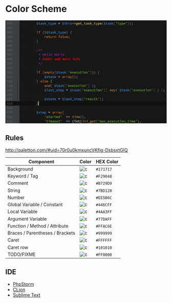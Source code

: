 Color Scheme
===

![Screenshot](phpstorm/screenshot.png)

## Rules

http://paletton.com/#uid=70r0u0kmxuncVKfig-DsbsxtGlQ

Component | Color | HEX Color
---|---|---
Background | ![c](http://placehold.it/50x14/171717.png&text=%20) | `#171717`
Keyword / Tag | ![c](http://placehold.it/50x14/F29048.png&text=%20) | `#F29048`
Comment | ![c](http://placehold.it/50x14/B729D9.png&text=%20) | `#B729D9`
String | ![c](http://placehold.it/50x14/7BD128.png&text=%20) | `#7BD128`
Number | ![c](http://placehold.it/50x14/EE5B6C.png&text=%20) | `#EE5B6C`
Global Variable / Constant | ![c](http://placehold.it/50x14/446CFF.png&text=%20) | `#446CFF`
Local Variable | ![c](http://placehold.it/50x14/4AA3FF.png&text=%20) | `#4AA3FF`
Argument Variable | ![c](http://placehold.it/50x14/77DAFF.png&text=%20) | `#77DAFF`
Function / Method / Attribute | ![c](http://placehold.it/50x14/FFAC6E.png&text=%20) | `#FFAC6E`
Braces / Parentheses / Brackets | ![c](http://placehold.it/50x14/999999.png&text=%20) | `#999999`
Caret | ![c](http://placehold.it/50x14/FFFFFF.png&text=%20) | `#FFFFFF`
Caret row | ![c](http://placehold.it/50x14/101010.png&text=%20) | `#101010`
TODO/FIXME | ![c](http://placehold.it/50x14/FF0000.png&text=%20) | `#FF0000`

## IDE

* [PhpStorm](phpstorm)
* [CLion](clion)
* [Sublime Text](sublime-text)
